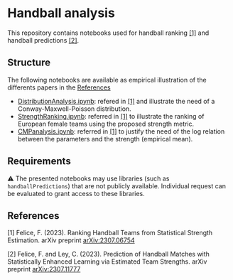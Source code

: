 # Handball analysis

This repository contains notebooks used for handball ranking [[1]](#references) and handball predictions [[2]](#references).


## Structure

The following notebooks are available as empirical illustration of the differents papers in the [References](#references)

* [DistributionAnalysis.ipynb](/DistributionAnalysis.ipynb): refered in [[1]](#references) and illustrate the need of a Conway-Maxwell-Poisson distribution.
* [StrengthRanking.ipynb](/StrengthRanking.ipynb): referred in [[1]](#references) to illustrate the ranking of European female teams using the proposed strength metric.
* [CMPanalysis.ipynb](/CMPanalysis.ipynb): referred in [[1]](#references) to justify the need of the log relation between the parameters and the strength (empirical mean).


## Requirements

⚠️ The presented notebooks may use libraries (such as `handballPredictions`) that are not publicly available.
Individual request can be evaluated to grant access to these libraries.


## References

[1] Felice, F. (2023). Ranking Handball Teams from Statistical Strength Estimation. arXiv preprint [arXiv:2307.06754](https://arxiv.org/abs/2307.06754)

[2] Felice, F. and Ley, C. (2023). Prediction of Handball Matches with Statistically Enhanced Learning via Estimated Team Strengths. arXiv preprint [arXiv:2307.11777](https://arxiv.org/abs/2307.11777)
